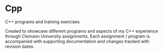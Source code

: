 # Cpp
C++ programs and training exercises

Created to showcase different programs and aspects of my C++ experience through Clemson University assignments. Each assignment / program is accompanied with supporting documentation and changes tracked with revision dates.
